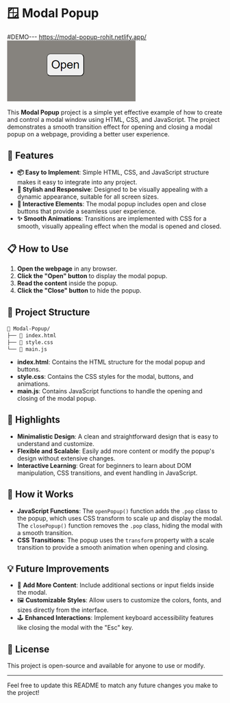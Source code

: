 # 🪟 Modal Popup
#DEMO--- https://modal-popup-rohit.netlify.app/
<img src="./modal.png" alt="Logo" width="300" />


This **Modal Popup** project is a simple yet effective example of how to create and control a modal window using HTML, CSS, and JavaScript. The project demonstrates a smooth transition effect for opening and closing a modal popup on a webpage, providing a better user experience.

## 🚀 Features

- **📦 Easy to Implement**: Simple HTML, CSS, and JavaScript structure makes it easy to integrate into any project.
- **🎨 Stylish and Responsive**: Designed to be visually appealing with a dynamic appearance, suitable for all screen sizes.
- **🎯 Interactive Elements**: The modal popup includes open and close buttons that provide a seamless user experience.
- **✨ Smooth Animations**: Transitions are implemented with CSS for a smooth, visually appealing effect when the modal is opened and closed.

## 📋 How to Use

1. **Open the webpage** in any browser.
2. **Click the "Open" button** to display the modal popup.
3. **Read the content** inside the popup.
4. **Click the "Close" button** to hide the popup.

## 📂 Project Structure

```
📁 Modal-Popup/
├── 📄 index.html
├── 📄 style.css
└── 📄 main.js
```

- **index.html**: Contains the HTML structure for the modal popup and buttons.
- **style.css**: Contains the CSS styles for the modal, buttons, and animations.
- **main.js**: Contains JavaScript functions to handle the opening and closing of the modal popup.

## 🌟 Highlights

- **Minimalistic Design**: A clean and straightforward design that is easy to understand and customize.
- **Flexible and Scalable**: Easily add more content or modify the popup's design without extensive changes.
- **Interactive Learning**: Great for beginners to learn about DOM manipulation, CSS transitions, and event handling in JavaScript.

## 🤖 How it Works

- **JavaScript Functions**: The `openPopup()` function adds the `.pop` class to the popup, which uses CSS transform to scale up and display the modal. The `closePopup()` function removes the `.pop` class, hiding the modal with a smooth transition.
- **CSS Transitions**: The popup uses the `transform` property with a scale transition to provide a smooth animation when opening and closing.

## 💡 Future Improvements

- 🔄 **Add More Content**: Include additional sections or input fields inside the modal.
- 🖼️ **Customizable Styles**: Allow users to customize the colors, fonts, and sizes directly from the interface.
- 🕹️ **Enhanced Interactions**: Implement keyboard accessibility features like closing the modal with the "Esc" key.

## 📝 License

This project is open-source and available for anyone to use or modify.

---

Feel free to update this README to match any future changes you make to the project!
